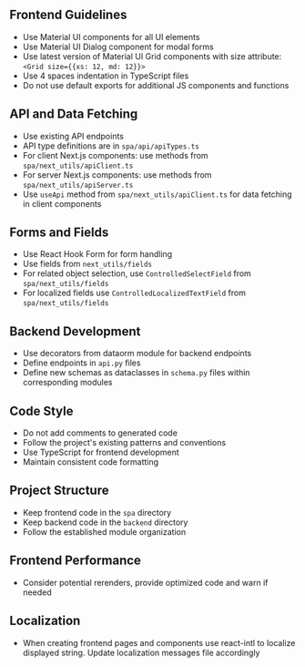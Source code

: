 ## Frontend Guidelines
- Use Material UI components for all UI elements
- Use Material UI Dialog component for modal forms
- Use latest version of Material UI Grid components with size attribute: `<Grid size={{xs: 12, md: 12}}>`
- Use 4 spaces indentation in TypeScript files
- Do not use default exports for additional JS components and functions

## API and Data Fetching
- Use existing API endpoints
- API type definitions are in `spa/api/apiTypes.ts`
- For client Next.js components: use methods from `spa/next_utils/apiClient.ts`
- For server Next.js components: use methods from `spa/next_utils/apiServer.ts`
- Use `useApi` method from `spa/next_utils/apiClient.ts` for data fetching in client components

## Forms and Fields
- Use React Hook Form for form handling
- Use fields from `next_utils/fields`
- For related object selection, use `ControlledSelectField` from `spa/next_utils/fields`
- For localized fields use `ControlledLocalizedTextField` from `spa/next_utils/fields`

## Backend Development
- Use decorators from dataorm module for backend endpoints
- Define endpoints in `api.py` files
- Define new schemas as dataclasses in `schema.py` files within corresponding modules

## Code Style
- Do not add comments to generated code
- Follow the project's existing patterns and conventions
- Use TypeScript for frontend development
- Maintain consistent code formatting

## Project Structure
- Keep frontend code in the `spa` directory
- Keep backend code in the `backend` directory
- Follow the established module organization

## Frontend Performance
- Consider potential rerenders, provide optimized code and warn if needed

## Localization
- When creating frontend pages and components use react-intl to localize displayed string. Update localization messages file accordingly